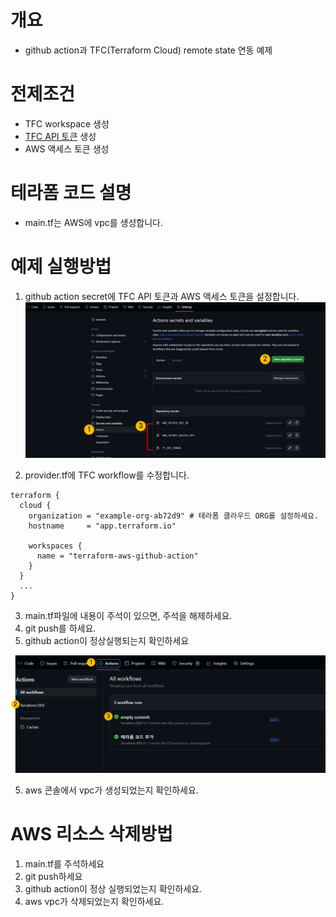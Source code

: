 # 개요
* github action과 TFC(Terraform Cloud) remote state 연동 예제

# 전제조건
* TFC workspace 생성
* [TFC API 토큰](https://app.terraform.io/app/settings/tokens?utm_source=learn) 생성
* AWS 액세스 토큰 생성

# 테라폼 코드 설명
* main.tf는 AWS에 vpc를 생성합니다.

# 예제 실행방법
1. github action secret에 TFC API 토큰과 AWS 액세스 토큰을 설정합니다.
  ![](./imgs/github_action_secret.png)

2. provider.tf에 TFC workflow를 수정합니다.
```HCL
terraform {
  cloud {
    organization = "example-org-ab72d9" # 테라폼 클라우드 ORG를 설정하세요.
    hostname     = "app.terraform.io"

    workspaces {
      name = "terraform-aws-github-action"
    }
  }
  ...
}
```
3. main.tf파일에 내용이 주석이 있으면, 주석을 해제하세요.
4. git push를 하세요.
5. github action이 정상실행되는지 확인하세요

![](./imgs/github_action_success.png)

5. aws 콘솔에서 vpc가 생성되었는지 확인하세요.

# AWS 리소스 삭제방법
1. main.tf를 주석하세요
2. git push하세요
3. github action이 정상 실행되었는지 확인하세요.
4. aws vpc가 삭제되었는지 확인하세요.
